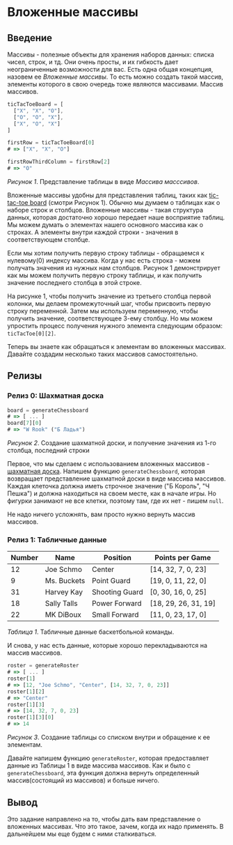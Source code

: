 # Вложенные массивы

## Введение
Массивы - полезные объекты для хранения наборов данных: списка чисел, строк, и тд. Они очень просты, и их гибкость дает неограниченные возможности для вас. Есть одна общая концепция, назовем ее *Вложенные массивы*. То есть можно создать такой массив, элементы которого в свою очередь тоже являются массивами. Массив массивов.


```javascript
ticTacToeBoard = [
  ["X", "X", "O"],
  ["O", "O", "X"],
  ["X", "O", "X"]
]

firstRow = ticTacToeBoard[0]
# => ["X", "X", "O"]

firstRowThirdColumn = firstRow[2]
# => "O"
```
*Рисунок 1*.  Представление таблицы в виде *Массива масссивов*.

Вложенные массивы удобны для представления таблиц, таких как [tic-tac-toe board](https://en.wikipedia.org/wiki/Tic-tac-toe) (смотри Рисунок 1).  Обычно мы думаем о таблицах как о наборе строк и столбцов. Вложенные массивы - такая структура данных, которая достаточно хорошо передает наше восприятие таблиц. Мы можем думать о элементах нашего основного массива как о строках. А элементы внутри каждой строки - значения в соответствующем столбце.

Если мы хотим получить первую строку таблицы - обращаемся к нулевому(0) индексу массива. Когда у нас есть строка - можем получать значения из нужных нам столбцов. Рисунок 1 демонстрирует как мы можем получить первую строку таблицы, и как получить значение последнего столбца в этой строке.

На рисунке 1, чтобы получить значение из третьего столбца первой колонки, мы делаем промежуточный шаг, чтобы присвоить первую строку переменной. Затем мы используем переменную, чтобы получить значение, соответствующее 3-ему столбцу. Но мы можем упростить процесс получения нужного элемента следующим образом:
`ticTacToe[0][2]`.

Теперь вы знаете как обращаться к элементам во вложенных массивах. Давайте создадим несколько таких массивов самостоятельно.


## Релизы
### Релиз 0: Шахматная доска
```javascript
board = generateChessboard
# => [ ... ]
board[7][0]
# => "W Rook" ("Б Ладья")
```
*Рисунок 2*.  Создание шахматной доски, и получение значения из 1-го столбца, последний строки


Первое, что мы сделаем с использованием вложенных массивов - [шахматная доска](https://en.wikipedia.org/wiki/Chess#Rules).  Напишем функцию `generateChessboard`, которая возвращает представление шахматной доски в виде массива массивов. Каждая клеточка должна иметь строчное значение ("Б Король", "Ч Пешка") и должна находиться на своем месте, как в начале игры. Но фигурки занимают не все клетки, поэтому там, где их нет - пишем `null`.

Не надо ничего усложнять, вам просто нужно вернуть массив массивов.


### Релиз 1: Табличные данные

| Number  | Name        | Position       | Points per Game      |
|---------|-------------|----------------|----------------------|
| 12      | Joe Schmo   | Center         | [14, 32, 7, 0, 23]   |
| 9       | Ms. Buckets | Point Guard    | [19, 0, 11, 22, 0]   |
| 31      | Harvey Kay  | Shooting Guard | [0, 30, 16, 0, 25]   |
| 18      | Sally Talls | Power Forward  | [18, 29, 26, 31, 19] |
| 22      | MK DiBoux   | Small Forward  | [11, 0, 23, 17, 0]   |

*Таблица 1*.  Табличные данные баскетбольной команды.



И снова, у нас есть данные, которые хорошо перекладываются на массив массивов.

```javascript
roster = generateRoster
# => [ ... ]
roster[1]
# => [12, "Joe Schmo", "Center", [14, 32, 7, 0, 23]]
roster[1][2]
# => "Center"
roster[1][3]
# => [14, 32, 7, 0, 23]
roster[1][3][0]
# => 14
```
*Рисунок 3*.  Создание таблицы со списком внутри и обращение к ее элементам.

Давайте напишем функцию `generateRoster`, которая предоставляет данные из Таблицы 1 в виде массива массивов. Как и было с `generateChessboard`, эта функция должна вернуть определенный массив(состоящий из массивов) и больше ничего.


## Вывод
Это задание направлено на то, чтобы дать вам представление о вложенных массивах. Что это такое, зачем, когда их надо применять. В дальнейшем мы еще будем с ними сталкиваться.
